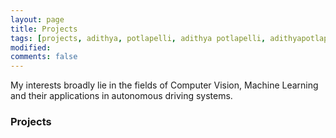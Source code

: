 ```yaml
---
layout: page
title: Projects
tags: [projects, adithya, potlapelli, adithya potlapelli, adithyapotlapelli, computer vision]
modified: 
comments: false
---
```


My interests broadly lie in the fields of Computer Vision, Machine Learning and their applications in autonomous driving systems.

### Projects